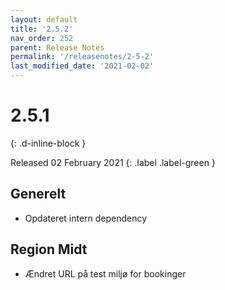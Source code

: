 ```yaml
---
layout: default
title: '2.5.2'
nav_order: 252
parent: Release Notes
permalink: '/releasenotes/2-5-2'
last_modified_date: '2021-02-02'
---
```


# 2.5.1
{: .d-inline-block }

Released 02 February 2021 
{: .label .label-green }

## Generelt

- Opdateret intern dependency

## Region Midt
- Ændret URL på test miljø for bookinger
